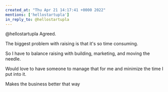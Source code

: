 ```yaml
---
created_at: "Thu Apr 21 14:17:41 +0000 2022"
mentions: ['hellostartupla']
in_reply_to: @hellostartupla
---
```


@hellostartupla Agreed. 

The biggest problem with raising is that it's so time consuming. 

So I have to balance raising with building, marketing, and moving the needle.

Would love to have someone to manage that for me and minimize the time I put into it. 

Makes the business better that way